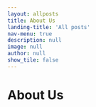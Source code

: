 ```yaml
---
layout: allposts
title: About Us
landing-title: 'All posts'
nav-menu: true
description: null
image: null
author: null
show_tile: false
---
```


<h1>About Us</h1>

